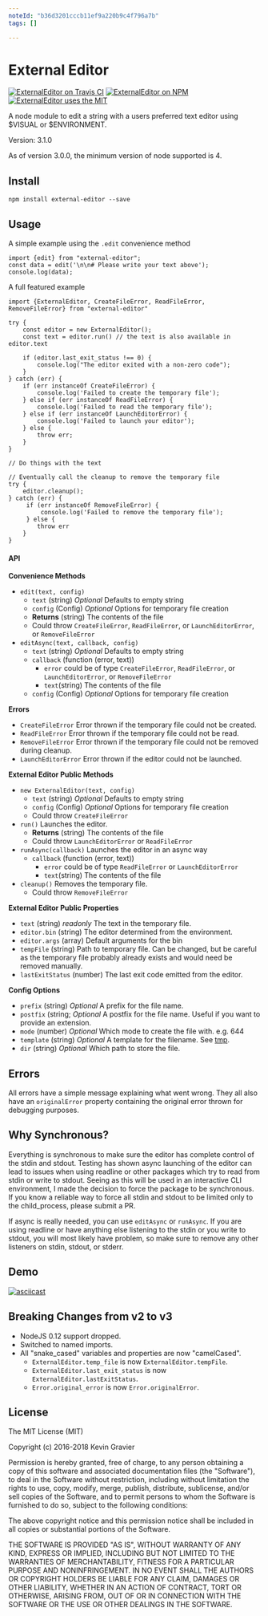 ```yaml
---
noteId: "b36d3201cccb11ef9a220b9c4f796a7b"
tags: []

---
```


# External Editor

[![ExternalEditor on Travis CI](https://img.shields.io/travis/mrkmg/node-external-editor.svg?style=flat-square)](https://travis-ci.org/mrkmg/node-external-editor/branches)
[![ExternalEditor on NPM](https://img.shields.io/npm/v/external-editor.svg?style=flat-square)](https://www.npmjs.com/package/external-editor)
[![ExternalEditor uses the MIT](https://img.shields.io/npm/l/external-editor.svg?style=flat-square)](https://opensource.org/licenses/MIT)


A node module to edit a string with a users preferred text editor using $VISUAL or $ENVIRONMENT.

Version: 3.1.0

As of version 3.0.0, the minimum version of node supported is 4.

## Install

`npm install external-editor --save`

## Usage

A simple example using the `.edit` convenience method

    import {edit} from "external-editor";
    const data = edit('\n\n# Please write your text above');
    console.log(data);

A full featured example

    import {ExternalEditor, CreateFileError, ReadFileError, RemoveFileError} from "external-editor"
    
    try {
        const editor = new ExternalEditor();
        const text = editor.run() // the text is also available in editor.text
        
        if (editor.last_exit_status !== 0) {
            console.log("The editor exited with a non-zero code");
        }
    } catch (err) {
        if (err instanceOf CreateFileError) {
            console.log('Failed to create the temporary file');
        } else if (err instanceOf ReadFileError) {
            console.log('Failed to read the temporary file');
        } else if (err instanceOf LaunchEditorError) {
            console.log('Failed to launch your editor');
        } else {
            throw err;
        }
    }
    
    // Do things with the text
    
    // Eventually call the cleanup to remove the temporary file
    try {
        editor.cleanup();   
    } catch (err) {
         if (err instanceOf RemoveFileError) {
             console.log('Failed to remove the temporary file');
         } else {
            throw err
        }
    }
    
    
#### API
**Convenience Methods**

- `edit(text, config)`
    - `text` (string) *Optional* Defaults to empty string
    - `config` (Config) *Optional* Options for temporary file creation
    - **Returns** (string) The contents of the file
    - Could throw `CreateFileError`, `ReadFileError`, or `LaunchEditorError`, or `RemoveFileError`
- `editAsync(text, callback, config)`
    - `text` (string) *Optional* Defaults to empty string
    - `callback` (function (error, text))
        - `error` could be of type `CreateFileError`, `ReadFileError`, or `LaunchEditorError`, or `RemoveFileError`
        - `text`(string) The contents of the file
    - `config` (Config) *Optional* Options for temporary file creation


**Errors**

- `CreateFileError` Error thrown if the temporary file could not be created. 
- `ReadFileError` Error thrown if the temporary file could not be read.
- `RemoveFileError` Error thrown if the temporary file could not be removed during cleanup.
- `LaunchEditorError` Error thrown if the editor could not be launched.

**External Editor Public Methods**

- `new ExternalEditor(text, config)`
    - `text` (string) *Optional* Defaults to empty string
    - `config` (Config) *Optional* Options for temporary file creation
    - Could throw `CreateFileError`
- `run()` Launches the editor.
    - **Returns** (string) The contents of the file
    - Could throw `LaunchEditorError` or `ReadFileError`
- `runAsync(callback)` Launches the editor in an async way
    - `callback` (function (error, text))
        - `error` could be of type `ReadFileError` or `LaunchEditorError`
        - `text`(string) The contents of the file
- `cleanup()`  Removes the temporary file.
    - Could throw `RemoveFileError`
    
**External Editor Public Properties**

- `text` (string) *readonly* The text in the temporary file.
- `editor.bin` (string) The editor determined from the environment.
- `editor.args` (array) Default arguments for the bin
- `tempFile` (string) Path to temporary file. Can be changed, but be careful as the temporary file probably already 
    exists and would need be removed manually.
- `lastExitStatus` (number) The last exit code emitted from the editor.
    
**Config Options**

- `prefix` (string) *Optional* A prefix for the file name.
- `postfix` (string; *Optional* A postfix for the file name. Useful if you want to provide an extension.
- `mode` (number) *Optional* Which mode to create the file with. e.g. 644
- `template` (string) *Optional* A template for the filename. See [tmp](https://www.npmjs.com/package/tmp).
- `dir` (string) *Optional* Which path to store the file.
    
## Errors

All errors have a simple message explaining what went wrong. They all also have an `originalError` property containing
the original error thrown for debugging purposes.
    
## Why Synchronous?
 
Everything is synchronous to make sure the editor has complete control of the stdin and stdout. Testing has shown 
async launching of the editor can lead to issues when using readline or other packages which try to read from stdin or 
write to stdout. Seeing as this will be used in an interactive CLI environment, I made the decision to force the package
to be synchronous. If you know a reliable way to force all stdin and stdout to be limited only to the child_process,
please submit a PR.

If async is really needed, you can use `editAsync` or `runAsync`. If you are using readline or have anything else
listening to the stdin or you write to stdout, you will most likely have problem, so make sure to remove any other 
listeners on stdin, stdout, or stderr.

## Demo

[![asciicast](https://asciinema.org/a/a1qh9lypbe65mj0ivfuoslz2s.png)](https://asciinema.org/a/a1qh9lypbe65mj0ivfuoslz2s)

## Breaking Changes from v2 to v3

- NodeJS 0.12 support dropped.
- Switched to named imports.
- All "snake_cased" variables and properties are now "camelCased".
    - `ExternalEditor.temp_file` is now `ExternalEditor.tempFile`.
    - `ExternalEditor.last_exit_status` is now `ExternalEditor.lastExitStatus`.
    - `Error.original_error` is now `Error.originalError`.
    
## License

The MIT License (MIT)

Copyright (c) 2016-2018 Kevin Gravier

Permission is hereby granted, free of charge, to any person obtaining a copy
of this software and associated documentation files (the "Software"), to deal
in the Software without restriction, including without limitation the rights
to use, copy, modify, merge, publish, distribute, sublicense, and/or sell
copies of the Software, and to permit persons to whom the Software is
furnished to do so, subject to the following conditions:

The above copyright notice and this permission notice shall be included in all
copies or substantial portions of the Software.

THE SOFTWARE IS PROVIDED "AS IS", WITHOUT WARRANTY OF ANY KIND, EXPRESS OR
IMPLIED, INCLUDING BUT NOT LIMITED TO THE WARRANTIES OF MERCHANTABILITY,
FITNESS FOR A PARTICULAR PURPOSE AND NONINFRINGEMENT. IN NO EVENT SHALL THE
AUTHORS OR COPYRIGHT HOLDERS BE LIABLE FOR ANY CLAIM, DAMAGES OR OTHER
LIABILITY, WHETHER IN AN ACTION OF CONTRACT, TORT OR OTHERWISE, ARISING FROM,
OUT OF OR IN CONNECTION WITH THE SOFTWARE OR THE USE OR OTHER DEALINGS IN THE
SOFTWARE.
